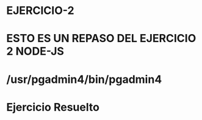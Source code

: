 # EJERCICIO-2

# ESTO ES UN REPASO DEL EJERCICIO 2 NODE-JS

# /usr/pgadmin4/bin/pgadmin4

# Ejercicio Resuelto
